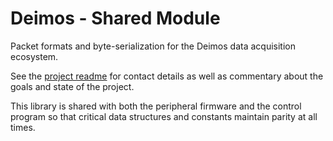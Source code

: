 # Deimos - Shared Module

Packet formats and byte-serialization for the Deimos data acquisition ecosystem.

See the [project readme](https://github.com/deimoscontrols/deimos/blob/main/README.md) for contact details as well as commentary about
the goals and state of the project.

This library is shared with both the peripheral firmware and the control program so that critical
data structures and constants maintain parity at all times.
